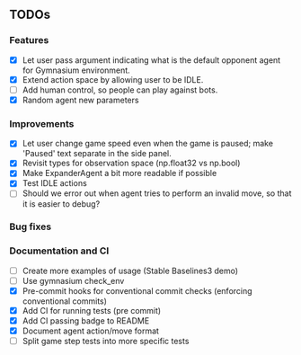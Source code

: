 ## TODOs

### Features
- [x] Let user pass argument indicating what is the default opponent agent for Gymnasium environment.
- [x] Extend action space by allowing user to be IDLE.
- [ ] Add human control, so people can play against bots.
- [x] Random agent new parameters

### Improvements
- [x] Let user change game speed even when the game is paused; make 'Paused' text separate in the side panel.
- [x] Revisit types for observation space (np.float32 vs np.bool)
- [x] Make ExpanderAgent a bit more readable if possible
- [x] Test IDLE actions
- [ ] Should we error out when agent tries to perform an invalid move, so that it is easier to debug?

### Bug fixes

### Documentation and CI
- [ ] Create more examples of usage (Stable Baselines3 demo)
- [ ] Use gymnasium check_env
- [x] Pre-commit hooks for conventional commit checks (enforcing conventional commits)
- [x] Add CI for running tests (pre commit)
- [x] Add CI passing badge to README
- [x] Document agent action/move format
- [ ] Split game step tests into more specific tests
